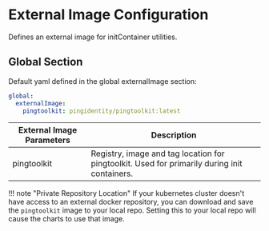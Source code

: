 # External Image Configuration

Defines an external image for initContainer utilities.

## Global Section

Default yaml defined in the global externalImage section:

```yaml
global:
  externalImage:
    pingtoolkit: pingidentity/pingtoolkit:latest
```

| External Image Parameters | Description                                                                                   |
| ------------------------- | --------------------------------------------------------------------------------------------- |
| pingtoolkit               | Registry, image and tag location for pingtoolkit.  Used for primarily during init containers. |

!!! note "Private Repository Location"
    If your kubernetes cluster doesn't have access to an external docker repository,
    you can download and save the `pingtoolkit` image to your local repo.  Setting this to your
    local repo will cause the charts to use that image.